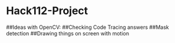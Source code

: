 # Hack112-Project

##Ideas with OpenCV:
##Checking Code Tracing answers
##Mask detection
##Drawing things on screen with motion
